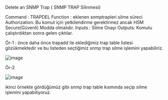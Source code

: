 Delete an SNMP Trap ( SNMP TRAP Silinmesi)

Command : TRAPDEL
Function : eklenen snmptrapleri silme süreci
Authorization: Bu komut için yetkilendirme gerektirmez ancak HSM Secure(Güvenli) Modda olmalıdır.
Inputs : Silme Onayı
Outputs: Komutu çalıştırdıktan sonra gelen çıktılar.


Ör-1 :  önce daha önce trapadd ile eklediğimiz trap table listesi gözükmektedir ve bu listeden seçtiğimiz snmp trap silme işlemini yapabiliriz.

![image](https://user-images.githubusercontent.com/77227227/196421759-60e9ea70-fbfc-4802-8208-eb6e5877fdb5.png)

Ör-2

![image](https://user-images.githubusercontent.com/77227227/196421971-cf71d049-1490-4767-9798-f0223da1ddf0.png)

ikinci örnekte gördüğümüz gibi snmp trap table kısmında seçip silme işlemini yapabiliyoruz.

